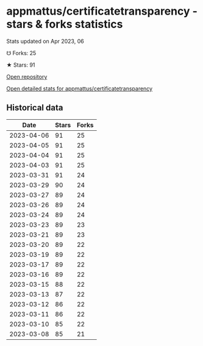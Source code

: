 # appmattus/certificatetransparency - stars & forks statistics

Stats updated on Apr 2023, 06

☋ Forks: 25

★ Stars: 91

[Open repository](https://github.com/appmattus/certificatetransparency)

[Open detailed stats for appmattus/certificatetransparency](https://reviewgithub.com/rep/appmattus/certificatetransparency)

## Historical data
| Date | Stars | Forks |
|------|-------|-------|
| 2023-04-06 | 91 | 25 | 
| 2023-04-05 | 91 | 25 | 
| 2023-04-04 | 91 | 25 | 
| 2023-04-03 | 91 | 25 | 
| 2023-03-31 | 91 | 24 | 
| 2023-03-29 | 90 | 24 | 
| 2023-03-27 | 89 | 24 | 
| 2023-03-26 | 89 | 24 | 
| 2023-03-24 | 89 | 24 | 
| 2023-03-23 | 89 | 23 | 
| 2023-03-21 | 89 | 23 | 
| 2023-03-20 | 89 | 22 | 
| 2023-03-19 | 89 | 22 | 
| 2023-03-17 | 89 | 22 | 
| 2023-03-16 | 89 | 22 | 
| 2023-03-15 | 88 | 22 | 
| 2023-03-13 | 87 | 22 | 
| 2023-03-12 | 86 | 22 | 
| 2023-03-11 | 86 | 22 | 
| 2023-03-10 | 85 | 22 | 
| 2023-03-08 | 85 | 21 | 

